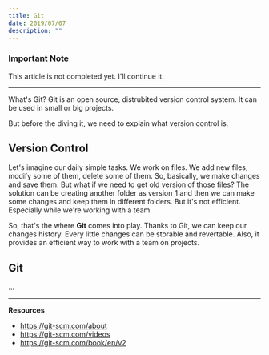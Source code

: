 ```yaml
---
title: Git
date: 2019/07/07
description: ""
---
```


### Important Note
This article is not completed yet. I'll continue it.

---

What's Git? Git is an open source, distrubited version control system.
It can be used in small or big projects.

But before the diving it, we need to explain what version control is.

## Version Control

Let's imagine our daily simple tasks. We work on files. We add new files,
modify some of them, delete some of them. So, basically, we make changes and save them.
But what if we need to get old version of those files? The solution can be creating
another folder as version_1 and then we can make some changes and keep them in different
folders. But it's not efficient. Especially while we're working with a team.

So, that's the where **Git** comes into play. Thanks to Git, we can keep our changes history.
Every little changes can be storable and revertable. Also, it provides an efficient way to work with a team on projects.

## Git

...

---


**Resources**

- https://git-scm.com/about
- https://git-scm.com/videos
- https://git-scm.com/book/en/v2